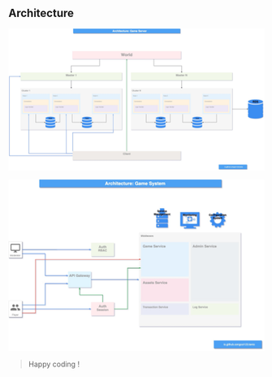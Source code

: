 ## Architecture
![Game Server](documentations/datagram/game-server.jpg)

![Game System](documentations/datagram/game-system.jpg)

> Happy coding !
